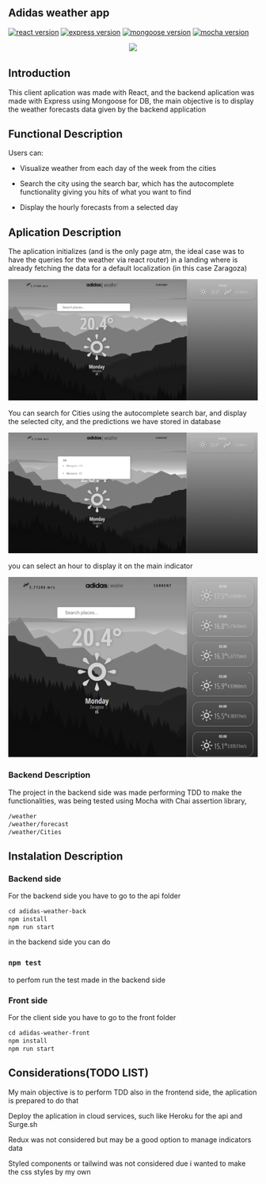 ## Adidas weather app 
[![react version](https://img.shields.io/badge/react-17.0.2-blue.svg)](https://www.npmjs.com/package/react/v/17.0.2) 
[![express version](https://img.shields.io/badge/express-4.17.1-green.svg)](https://www.npmjs.com/package/4.17.1/v/4.17.1) 
[![mongoose version](https://img.shields.io/badge/mongoose-5.12.13-orange.svg)](https://www.npmjs.com/package/5.12.13/v/5.12.13) 
[![mocha version](https://img.shields.io/badge/mocha-6.1.4-orange.svg)](https://www.npmjs.com/package/6.1.4/v/6.1.4) 


<p align="center">

<img src="https://media.giphy.com/media/HmTLatwLWpTQk/giphy.gif" >

## Introduction

This client aplication was made with React, and the backend aplication was made with Express using Mongoose for DB, the main objective is to display the weather forecasts data given by the backend application


## Functional Description
Users can:

* Visualize weather from each day of the week from the cities

* Search the city using the search bar, which has the autocomplete functionality giving you hits of what you want to find

* Display the hourly forecasts from a selected day

## Aplication Description
The aplication initializes (and is the only page atm, the ideal case was to have the queries for the weather via react router) in a landing where is already fetching the data for a default localization (in this case Zaragoza)

![Landing](/docs/images/landing.png)

You can search for Cities using the autocomplete search bar, and display the selected city, and the predictions we have stored in database

![search](/docs/images/search.png)

you can select an hour to display it on the main indicator

![hourly](/docs/images/hourly.png)

### Backend Description

The project in the backend side was made performing TDD to make the functionalities, was being tested using Mocha with Chai assertion library, 


```
/weather
/weather/forecast
/weather/Cities
```
## Instalation Description
### Backend side

For the backend side you have to go to the api folder
```
cd adidas-weather-back
npm install
npm run start
```
in the backend side you can do
### `npm test`
to perfom run the test made in the backend side

### Front side

For the client side you have to go to the front folder
```
cd adidas-weather-front
npm install
npm run start
```

## Considerations(TODO LIST)

My main objective is to perform TDD also in the frontend side, the aplication is prepared to do that

Deploy the aplication in cloud services, such like Heroku for the api and Surge.sh

Redux was not considered but may be a good option to manage indicators data

Styled components or tailwind was not considered due i wanted to make the css styles by my own